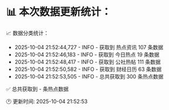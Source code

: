 📊 本次数据更新统计：
==========================

📈 数据分类统计：
- 2025-10-04 21:52:44,727 - INFO - 获取到 热点资讯 107 条数据
- 2025-10-04 21:52:46,183 - INFO - 获取到 今日热点 19 条数据
- 2025-10-04 21:52:48,417 - INFO - 获取到 公社热帖 111 条数据
- 2025-10-04 21:52:50,582 - INFO - 获取到 财经日历 63 条数据
- 2025-10-04 21:52:53,505 - INFO - 总共获取到 300 条热点数据

✅ 总共获取到 - 条热点数据

🕐 更新时间: 2025-10-04 21:52:53
